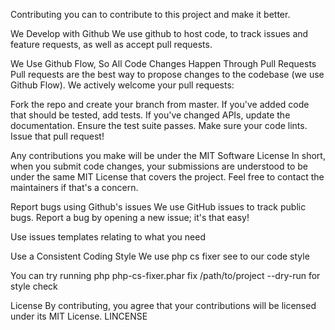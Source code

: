 Contributing you can to contribute to this project and make it better.

We Develop with Github We use github to host code, to track issues and feature requests, as well as accept pull requests.

We Use Github Flow, So All Code Changes Happen Through Pull Requests Pull requests are the best way to propose changes to the codebase (we use Github Flow). We actively welcome your pull requests:

Fork the repo and create your branch from master. If you've added code that should be tested, add tests. If you've changed APIs, update the documentation. Ensure the test suite passes. Make sure your code lints. Issue that pull request!

Any contributions you make will be under the MIT Software License In short, when you submit code changes, your submissions are understood to be under the same MIT License that covers the project. Feel free to contact the maintainers if that's a concern.

Report bugs using Github's issues We use GitHub issues to track public bugs. Report a bug by opening a new issue; it's that easy!

Use issues templates relating to what you need

Use a Consistent Coding Style We use php cs fixer see to our code style

You can try running php php-cs-fixer.phar fix /path/to/project --dry-run for style check

License By contributing, you agree that your contributions will be licensed under its MIT License. LINCENSE
